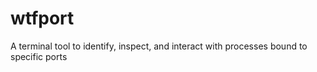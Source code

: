 # wtfport
A terminal tool to identify, inspect, and interact with processes bound to specific ports
